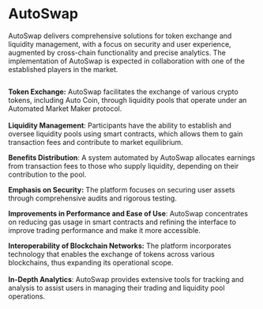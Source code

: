 # AutoSwap

AutoSwap delivers comprehensive solutions for token exchange and liquidity management, with a focus on security and user experience, augmented by cross-chain functionality and precise analytics. The implementation of AutoSwap is expected in collaboration with one of the established players in the market.&#x20;

<figure><img src="../../.gitbook/assets/DALL·E 2024-04-15 12.55.49 - AutoSwap De-Fi, a complex digital finance interface displayed on a futuristic screen. The interface features panels of glowing black and navy surround.webp" alt=""><figcaption></figcaption></figure>

**Token Exchange:** AutoSwap facilitates the exchange of various crypto tokens, including Auto Coin, through liquidity pools that operate under an Automated Market Maker protocol.\
\
**Liquidity Management**: Participants have the ability to establish and oversee liquidity pools using smart contracts, which allows them to gain transaction fees and contribute to market equilibrium.

**Benefits Distribution**: A system automated by AutoSwap allocates earnings from transaction fees to those who supply liquidity, depending on their contribution to the pool.

**Emphasis on Security:** The platform focuses on securing user assets through comprehensive audits and rigorous testing.

**Improvements in Performance and Ease of Use**: AutoSwap concentrates on reducing gas usage in smart contracts and refining the interface to improve trading performance and make it more accessible.

**Interoperability of Blockchain Networks:** The platform incorporates technology that enables the exchange of tokens across various blockchains, thus expanding its operational scope.\
\
**In-Depth Analytics**: AutoSwap provides extensive tools for tracking and analysis to assist users in managing their trading and liquidity pool operations.

